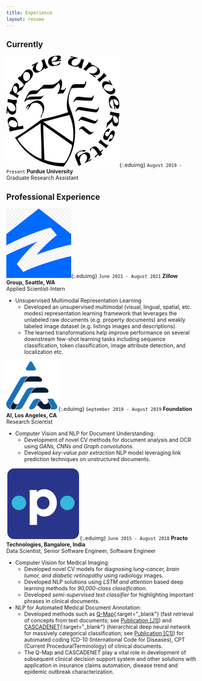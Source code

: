```yaml
---
title: Experience
layout: resume
---
```

## Currently

![](/images/purdue-logo.png){:.eduimg}
`August 2019 - Present`
__Purdue University__
<br/>Graduate Research Assistant


## Professional Experience

![](/images/zillow-logo.png){:.eduimg}
`June 2021 - August 2021`
__Zillow Group, Seattle, WA__
<br/> Applied Scientist-Intern

- Unsupervised Multimodal Representation Learning
  - Developed an unsupervised multimodal (visual, lingual, spatial, etc. modes) representation learning framework that leverages the unlabeled raw documents (e.g.  property documents) and weakly labeled image dataset (e.g.  listings images and descriptions).
  - The learned transformations help improve performance on several downstream few-shot learning tasks including sequence classification, token classification, image attribute detection, and localization etc.

![](/images/fai-logo.png){:.eduimg}
`September 2018 - August 2019`
__Foundation AI, Los Angeles, CA__
<br/>Research Scientist

- Computer Vision and NLP for Document Understanding:
  - Development of novel CV methods for document analysis and OCR using _GANs, CNNs and Graph convolutions_.
  - Developed _key-value pair extraction_ NLP model leveraging link prediction techniques on unstructured documents.

![](/images/practo-logo.png){:.eduimg}
`June 2015 - August 2018`
__Practo Technologies, Bangalore, India__
<br/>Data Scientist, Senior Software Engineer, Software Engineer

- Computer Vision for Medical Imaging:
  - Developed novel CV models for diagnosing _lung-cancer, brain tumor, and diabetic retinopathy_ using radiology images.
  - Developed NLP solutions using _LSTM and attention_ based deep learning methods for _90,000-class classification_.
  - Developed _semi-supervised text classifier_ for highlighting important phrases in clinical documents.
- NLP for Automated Medical Document Annotation:
  - Developed methods such as [Q-Map](https://publications.waset.org/f10009490/pdf){:target="_blank"} (fast retrieval of concepts from text documents; see [Publication [J1]](/publications/)) and [CASCADENET](https://link.springer.com/chapter/10.1007/978-3-030-12385-7_6){:target="_blank"} (hierarchical deep neural network for massively categorical classification; see [Publication [C1]](/publications/)) for automated coding ICD-10 (International Code for Diseases), CPT (Current ProceduralTerminology) of clinical documents.
  - The Q-Map and CASCADENET play a vital role in development of subsequent clinical decision support system and other solutions with application in insurance claims automation, disease trend and epidemic outbreak characterization.
